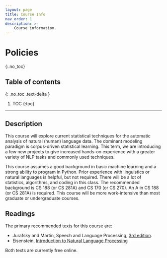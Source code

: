 ```yaml
---
layout: page
title: Course Info
nav_order: 1
description: >-
    Course information.
---
```


# Policies
{:.no_toc}

## Table of contents
{: .no_toc .text-delta }

1. TOC
{:toc}

---

## Description

This course will explore current statistical techniques for the automatic analysis of natural (human) language data. The dominant modeling paradigm is corpus-driven statistical learning.  This term, we are introducing a few new projects to give increased hands-on experience with a greater variety of NLP tasks and commonly used techniques.

This course assumes a good background in basic machine learning and a strong ability to program in Python. Prior experience with linguistics or natural languages is helpful, but not required.  There will be a lot of statistics, algorithms, and coding in this class.  The recommended background is CS 188 (or CS 281A) and CS 170 (or CS 270).  An A in CS 188 (or CS 281A) is required.  This course will be more work-intensive than most graduate or undergraduate courses.

## Readings

The primary recommended texts for this course are:

- Jurafsky and Martin, Speech and Language Processing, [3rd edition](https://web.stanford.edu/~jurafsky/slp3/).
- Eisenstein, [Introduction to Natural Language Processing](https://github.com/jacobeisenstein/gt-nlp-class/blob/master/notes/eisenstein-nlp-notes.pdf)

Both texts are currently free online. 
